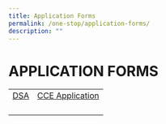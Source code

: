 ```yaml
---
title: Application Forms
permalink: /one-stop/application-forms/
description: ""
---
```

# APPLICATION FORMS


|   |   |
|---|---|
|  <a href="/files/One%20Stop/SACSS-DSA-Sec-2021_updated.pdf" target="_blank">DSA</a> | <a href="https://go.gov.sg/sacss-cce-application-form" target="_blank">CCE Application</a>  |
|   |   |
|   |   |
|   |   |
|   |   |

